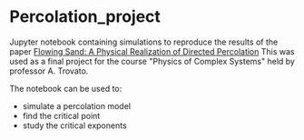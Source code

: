 # Percolation_project

Jupyter notebook containing simulations to reproduce the results of the paper [Flowing Sand: A Physical Realization of Directed Percolation](https://doi.org/10.1103/PhysRevLett.83.4999)
This was used as a final project for the course "Physics of Complex Systems" held by professor A. Trovato.

The notebook can be used to: 
- simulate a percolation model
- find the critical point
- study the critical exponents 
